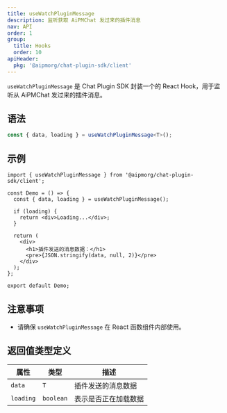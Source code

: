 ```yaml
---
title: useWatchPluginMessage
description: 监听获取 AiPMChat 发过来的插件消息
nav: API
order: 1
group:
  title: Hooks
  order: 10
apiHeader:
  pkg: '@aipmorg/chat-plugin-sdk/client'
---
```


`useWatchPluginMessage` 是 Chat Plugin SDK 封装一个的 React Hook，用于监听从 AiPMChat 发过来的插件消息。

## 语法

```ts
const { data, loading } = useWatchPluginMessage<T>();
```

## 示例

```tsx | pure
import { useWatchPluginMessage } from '@aipmorg/chat-plugin-sdk/client';

const Demo = () => {
  const { data, loading } = useWatchPluginMessage();

  if (loading) {
    return <div>Loading...</div>;
  }

  return (
    <div>
      <h1>插件发送的消息数据：</h1>
      <pre>{JSON.stringify(data, null, 2)}</pre>
    </div>
  );
};

export default Demo;
```

## 注意事项

- 请确保 `useWatchPluginMessage` 在 React 函数组件内部使用。

## 返回值类型定义

| 属性      | 类型      | 描述                 |
| --------- | --------- | -------------------- |
| `data`    | `T`       | 插件发送的消息数据   |
| `loading` | `boolean` | 表示是否正在加载数据 |
